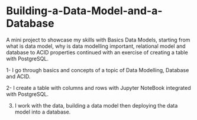# Building-a-Data-Model-and-a-Database
A mini project to showcase my skills with Basics Data Models, starting from what is data model, why is data modelling important, relational model and database to ACID properties continued with an exercise of creating a table with PostgreSQL.


1- I go through basics and concepts of a topic of Data Modelling, Database and ACID.

2- I create a table with columns and rows with Jupyter NoteBook integrated with PostgreSQL.

3. I work with the data, building a data model then deploying the data model into a database.

